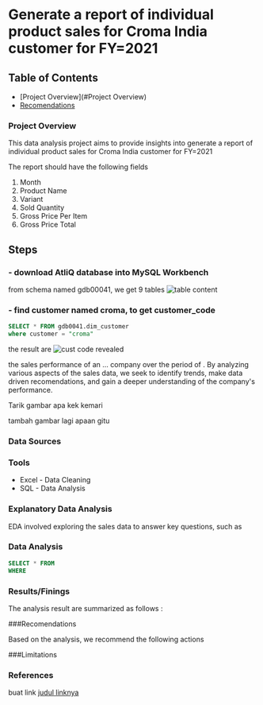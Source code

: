 # Generate a report of individual product sales for Croma India customer for FY=2021

## Table of Contents

- [Project Overview](#Project Overview)
- [Recomendations](Recomendations)

### Project Overview

This data analysis project aims to provide insights into generate a report of individual product sales for Croma India customer for FY=2021

The report should have the following fields
1. Month
2. Product Name
3. Variant
4. Sold Quantity
5. Gross Price Per Item
6. Gross Price Total

## Steps
### - download AtliQ database into MySQL Workbench 
from schema named gdb00041, we get 9 tables
![table content](https://github.com/user-attachments/assets/0afea9cd-8fa3-4f3d-9c33-a283989751e9)

### - find customer named croma, to get customer_code 
```sql
SELECT * FROM gdb0041.dim_customer
where customer = "croma"
```
the result are
![cust code revealed](https://github.com/user-attachments/assets/fcdafa82-ec06-48ca-b0e1-7ef9e64cb2ed)




the sales performance of an ... company over the period of . By analyzing various aspects of the sales data, we seek to identify trends, make data driven recomendations, and gain a deeper understanding of the company's performance.

Tarik gambar apa kek kemari

tambah gambar lagi apaan gitu




### Data Sources


### Tools

- Excel - Data Cleaning
- SQL - Data Analysis



### Explanatory Data Analysis

EDA involved exploring the sales data to answer key questions, such as



### Data Analysis

``` sql
SELECT * FROM 
WHERE 
```

### Results/Finings

The analysis result are summarized as follows :



###Recomendations

Based on the analysis, we recommend the following actions


###Limitations


###  References

buat link
[judul linknya](https://microsoft.com)




